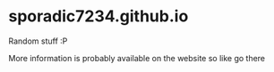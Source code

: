 # sporadic7234.github.io
Random stuff :P

More information is probably available on the website so like go there